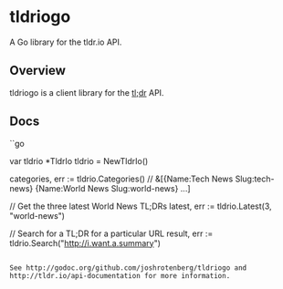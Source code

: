# tldriogo

A Go library for the tldr.io API.

## Overview

tldriogo is a client library for the [tl;dr](http://tldr.io/) API.

## Docs

``go

var tldrio *TldrIo
tldrio = NewTldrIo()

categories, err := tldrio.Categories()
// &[{Name:Tech News Slug:tech-news} {Name:World News Slug:world-news} ...]

// Get the three latest World News TL;DRs 
latest, err := tldrio.Latest(3, "world-news")

// Search for a TL;DR for a particular URL
result, err := tldrio.Search("http://i.want.a.summary")
```

See http://godoc.org/github.com/joshrotenberg/tldriogo and http://tldr.io/api-documentation for more information.
